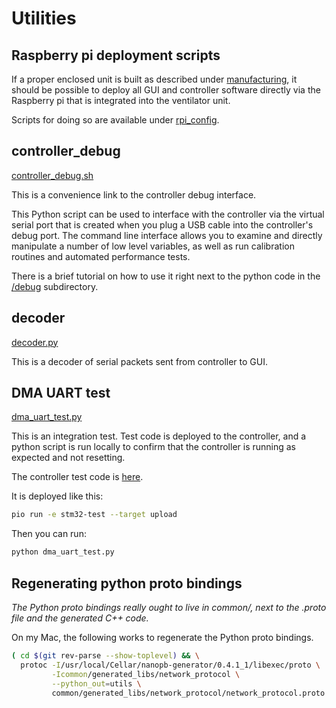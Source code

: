 # Utilities

## Raspberry pi deployment scripts

If a proper enclosed unit is built as described under [manufacturing](../../manufacturing),
it should be possible to deploy all GUI and controller software directly via the Raspberry pi that is integrated
into the ventilator unit.

Scripts for doing so are available under [rpi_config](rpi_config).

## controller_debug

[controller_debug.sh](controller_debug.sh)

This is a convenience link to the controller debug interface.

This Python script can be used to interface with the controller via the virtual serial port that is created when you plug a USB cable into the controller's debug port. The command line interface allows you to examine and directly manipulate a number of low level variables, as well as run calibration routines and automated performance tests.

There is a brief tutorial on how to use it right next to the python code in the
[/debug](debug) subdirectory.

## decoder

[decoder.py](decoder.py)

This is a decoder of serial packets sent from controller to GUI.

## DMA UART test

[dma_uart_test.py](dma_uart_test.py)

This is an integration test. Test code is deployed to the
controller, and a python script is run locally to confirm that the controller
is running as expected and not resetting.

The controller test code is [here](../controller/src_test).

It is deployed like this:
```bash
pio run -e stm32-test --target upload
```

Then you can run:
```bash
python dma_uart_test.py
```

## Regenerating python proto bindings

*The Python proto bindings really ought to live in common/, next to the .proto
file and the generated C++ code.*

On my Mac, the following works to regenerate the Python proto bindings.

```bash
( cd $(git rev-parse --show-toplevel) && \
  protoc -I/usr/local/Cellar/nanopb-generator/0.4.1_1/libexec/proto \
         -Icommon/generated_libs/network_protocol \
         --python_out=utils \
         common/generated_libs/network_protocol/network_protocol.proto )
```
